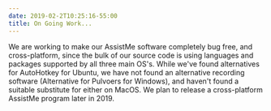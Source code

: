 ```yaml
---
date: 2019-02-2T10:25:16-55:00
title: On Going Work...
---
```

We are working to make our AssistMe software completely bug free, and
cross-platform, since the bulk of our source code is using languages and
packages supported by all three main OS's. While we've found alternatives for
AutoHotkey for Ubuntu, we have not found an alternative recording software
(Alternative for Pulvoers for Windows), and haven't found a suitable substitute
for either on MacOS. We plan to release a cross-platform AssistMe program later
in 2019.    

